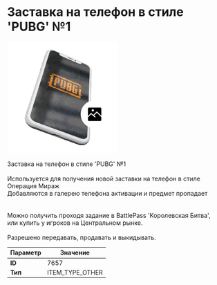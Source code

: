 # Заставка на телефон в стиле 'PUBG' №1

![Item Image](../img/7657.webp?raw=true)

Заставка на телефон в стиле 'PUBG' №1<br><br>Используется для получения новой заставки на телефон в стиле Операция Мираж<br>Добавляются в галерею телефона активации и предмет пропадает<br><br><br>Можно получить проходя задание в BattlePass 'Королевская Битва',<br>или купить у игроков на Центральном рынке.<br><br>Разрешено передавать, продавать и выкидывать.


| Параметр | Значение |
|----------|----------|
| **ID** | 7657 |
| **Тип** | ITEM_TYPE_OTHER |


